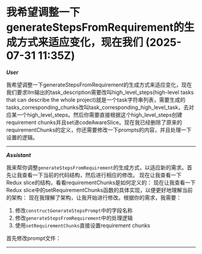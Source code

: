 <!-- Generated by SpecStory -->

# 我希望调整一下generateStepsFromRequirement的生成方式来适应变化，现在我们 (2025-07-31 11:35Z)

_**User**_

我希望调整一下generateStepsFromRequirement的生成方式来适应变化，现在我们要求llm输出的task_description需要改叫high_level_steps(high-level tasks that can describe the whole project)就是一个task字符串列表，需要生成的tasks_corresponding_chunks改叫task_corresponding_high_level_task，去对应某一个high_level_steps。然后你需要直接根据这个high_level_steps创建requirement chunks并且set进codeAwareSlice。现在我已经删除了原来的requirementChunks的定义，你还需要修改一下prompts的内容，并且处理一下设置的逻辑。

---

_**Assistant**_

我来帮你调整`generateStepsFromRequirement`的生成方式，以适应新的需求。首先让我查看一下当前的代码结构，然后进行相应的修改。 现在让我查看一下Redux slice的结构，看看requirementChunks是如何定义的： 现在让我查看一下Redux slice中的setRequirementChunks函数的具体实现，以便更好地理解当前的架构： 现在我理解了架构，让我开始进行修改。根据你的需求，我需要：

1. 修改`constructGenerateStepsPrompt`中的字段名称
2. 修改`generateStepsFromRequirement`中的处理逻辑
3. 使用`setRequirementChunks`直接设置requirement chunks

首先修改prompt文件： 

---

